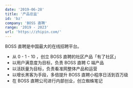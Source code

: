 ```yaml
---
date: '2019-06-28'
title: '产品总监'
id: 'bz'
company: 'BOSS 直聘'
range: '2019 - 2023'
url: 'https://zhipin.com/'
---
```

BOSS 直聘是中国最大的在线招聘平台。

- 从 0 - 1 - 10 ，创立 BOSS 直聘的社区产品「有了社区」
- 以用户满意度为目标，负责 BOSS 直聘 C 端产品
- 以活跃量为目标，负责看准网整体产品和运营
- 以增长黑客为手段，多倍提升 BOSS 直聘小程序日活到百万级
- 在 BOSS 直聘公司进行内部创业，创立蜘蛛笔记
